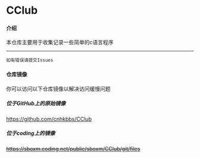 # CClub

#### 介绍
本仓库主要用于收集记录一些简单的c语言程序
****

````
如有错误请提交Issues
````

#### 仓库镜像

你可以访问以下仓库镜像以解决访问缓慢问题

##### 位于GitHub上的原始镜像

https://github.com/cnhkbbs/CClub

##### 位于coding上的镜像

~~https://sboxm.coding.net/public/sboxm/CClub/git/files~~

